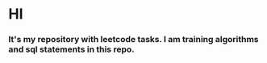 # HI

### It's my repository with leetcode tasks. I am training algorithms and sql statements in this repo.

